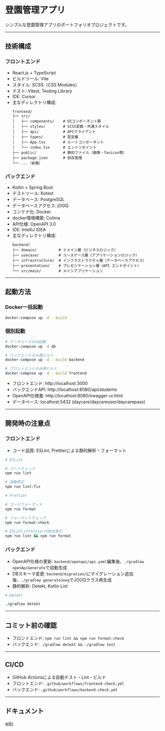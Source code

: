 # 登園管理アプリ

シンプルな登園管理アプリのポートフォリオプロジェクトです。

---

## 技術構成

### フロントエンド

- React.js + TypeScript
- ビルドツール: Vite
- スタイル: SCSS（CSS Modules）
- テスト: Vitest, Testing Library
- IDE: Cursor
- 主なディレクトリ構成:
    ```
    frontend/
    ├── src/
    │   ├── components/    # UIコンポーネント群
    │   ├── styles/        # SCSS変数・共通スタイル
    │   ├── api/           # APIクライアント
    │   ├── types/         # 型定義
    │   ├── App.tsx        # ルートコンポーネント
    │   └── index.tsx      # エントリポイント
    ├── public/            # 静的ファイル（画像・favicon等）
    ├── package.json       # 依存管理
    └── ...（省略）
    ```

### バックエンド

- Kotlin + Spring Boot
- テストツール: Kotest
- データベース: PostgreSQL
- データベースアクセス: jOOQ
- コンテナ化: Docker
- docker環境構築: Colima
- API仕様: OpenAPI 3.0
- IDE: IntelliJ IDEA
- 主なディレクトリ構成:
    ```
    backend/
    ├── domain/          # ドメイン層（ビジネスロジック）
    ├── usecase/         # ユースケース層（アプリケーションロジック）
    ├── infrastructure/  # インフラストラクチャ層（データベースアクセス）
    ├── presentation/    # プレゼンテーション層（API エンドポイント）
    └── src/main/        # メインアプリケーション
    ```

---

## 起動方法

### Docker一括起動

```bash
docker-compose up -d --build
```

### 個別起動

```bash
# データベースのみ起動
docker-compose up -d db

# バックエンドのみ再ビルド
docker-compose up -d --build backend

# フロントエンドのみ再ビルド
docker-compose up -d --build frontend
```

- フロントエンド: http://localhost:3000
- バックエンドAPI: http://localhost:8080/api/students
- OpenAPI仕様書: http://localhost:8080/swagger-ui.html
- データベース: localhost:5432 (daycare/daycareuser/daycarepass)

---

## 開発時の注意点

### フロントエンド

- コード品質: ESLint, Prettierによる静的解析・フォーマット

```bash
# ESLint

# コードチェック
npm run lint

# 自動修正
npm run lint:fix
```

```bash
# Prettier

# コードフォーマット
npm run format

# フォーマットチェック
npm run format:check

# ESLintとPrettierの統合実行
npm run lint && npm run format
```

### バックエンド

- OpenAPI仕様の更新: `backend/openapi/api.yaml`編集後、`./gradlew openApiGenerate`で自動生成
- DBスキーマ変更: `backend/migration/`にマイグレーション追加後、`./gradlew generateJooq`でJOOQクラス再生成
- 静的解析: Detekt, Kotlin Lint

```bash
# Detekt

./gradlew detekt
```

---

## コミット前の確認

- フロントエンド: `npm run lint && npm run format:check`
- バックエンド: `./gradlew detekt && ./gradlew test`

---

## CI/CD

- GitHub Actionsによる自動テスト・Lint・ビルド
- フロントエンド: `.github/workflows/frontend-check.yml`
- バックエンド: `.github/workflows/backend-check.yml`

---

## ドキュメント

[wiki](https://github.com/mrstsgk/daycare-app-portfolio/wiki)
